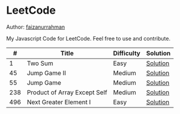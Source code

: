 # LeetCode

Author: [faizanurrahman](https://github.com/faizanurrahman)

My Javascript Code for LeetCode. Feel free to use and contribute.

\# | Title | Difficulty | Solution
---|---|---|---
1 | Two Sum | Easy | [Solution](solution/1.%20Two%20Sum)
45 | Jump Game II | Medium | [Solution](solution/45.%20Jump%20Game%20II)
55 | Jump Game | Medium | [Solution](solution/55.%20Jump%20Game)
238 | Product of Array Except Self | Medium | [Solution](solution/238.%20Product%20of%20Array%20Except%20Self)
496 | Next Greater Element I | Easy | [Solution](solution/496.%20Next%20Greater%20Element%20I)
